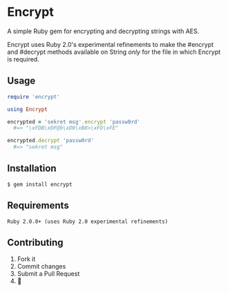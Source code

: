 # Encrypt

A simple Ruby gem for encrypting and decrypting strings with AES.

Encrypt uses Ruby 2.0's experimental refinements to make the #encrypt and #decrypt methods available on String *only* for the file in which Encrypt is required.

## Usage

```ruby
require 'encrypt'

using Encrypt

encrypted = 'sekret msg'.encrypt 'passw0rd'
  #=> "\xFDB\xDF@b\xD0\xB8>\xFD\xFE"

encrypted.decrypt 'passw0rd'
  #=> "sekret msg"
```

## Installation

    $ gem install encrypt
    
## Requirements

    Ruby 2.0.0+ (uses Ruby 2.0 experimental refinements)

## Contributing

1. Fork it
2. Commit changes
3. Submit a Pull Request
4.  :cake:
